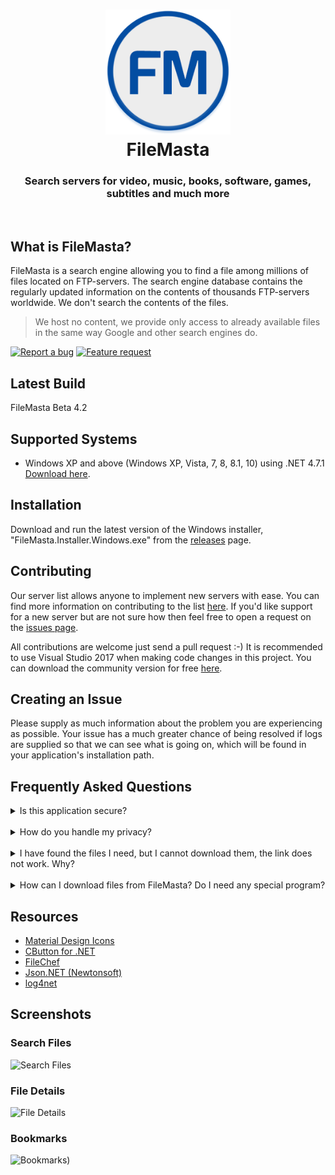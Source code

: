 <h1 align="center">
  <img src="/FileMasta/Resources/filemasta-logo-v4.png" height="200" width="200" alt="Logo" />
  <br />
  FileMasta
</h1>

<h3 align="center">Search servers for video, music, books, software, games, subtitles and much more</h3>
<div align="center">
</div>
<br />

## What is FileMasta?
FileMasta is a search engine allowing you to find a file among millions of files located on FTP-servers. The search engine database contains the regularly updated information on the contents of thousands FTP-servers worldwide. We don't search the contents of the files. 

>We host no content, we provide only access to already available files in the same way Google and other search engines do.

[![Report a bug](http://i.imgur.com/xSpw482.png)](https://github.com/HerbL27/FileMasta/issues/new) [![Feature request](http://i.imgur.com/mFO0OuX.png)](http://feathub.com/ekkash/WebCrunch)

## Latest Build
FileMasta Beta 4.2

## Supported Systems
* Windows XP and above (Windows XP, Vista, 7, 8, 8.1, 10) using .NET 4.7.1 [Download here](https://www.microsoft.com/net/download/dotnet-framework-runtime/net471).

## Installation
Download and run the latest version of the Windows installer, "FileMasta.Installer.Windows.exe" from the [releases](https://github.com/HerbL27/FileMasta/releases/latest) page.

## Contributing
Our server list allows anyone to implement new servers with ease. You can find more information on contributing to the list [here](https://github.com/HerbL27/FileMasta/blob/master/Public/README.md). If you'd like support for a new server but are not sure how then feel free to open a request on the [issues page](https://github.com/HerbL27/FileMasta/issues).

All contributions are welcome just send a pull request :-) It is recommended to use Visual Studio 2017 when making code changes in this project. You can download the community version for free [here](https://www.visualstudio.com/downloads/).

## Creating an Issue
Please supply as much information about the problem you are experiencing as possible. Your issue has a much greater chance of being resolved if logs are supplied so that we can see what is going on, which will be found in your application's installation path.

## Frequently Asked Questions
<details>
<summary>Is this application secure?</summary>
<br>
Yes. All communications between our servers (We use Dropbox and GitHub) and your client is 100% secure.
</details>
<br>
<details>
<summary>How do you handle my privacy?</summary>
<br>
We don't use cookies, store sessions, userid's or IP addresses. See our <a href="https://github.com/HerbL27/FileMasta/blob/master/PRIVACYPOLICY.txt">Privacy Policy</a> for more information. 
</details>
<br>
<details>
<summary>I have found the files I need, but I cannot download them, the link does not work. Why?</summary>
<br>
There could be several reasons for that:
- These files were recently removed from the server they were located, by the owner of the files or by the owner of the server. 
- The server that contains the files has a limit of maximum number of concurrent users, and the limit has been reached. You can try to download the files later when some users are disconnected. 
- The server where the files are is turned off or is not connected to the Internet at the moment.
- The owner of the server has put a restriction on downloading these files.
</details>
<br>
<details>
<summary>How can I download files from FileMasta? Do I need any special program?</summary>
<br>
You don't need a special program but it is very recommended. For example, if you just open the link in your web browser you can't see what is happening exactly between you and the web server (see previous question). So I would recommend to use a good web client that supports queuing or your favorite download manager, when you located the file you want to download just copy the link and paste it in your web client or whatever, that's it.
</details>

## Resources
- [Material Design Icons](https://materialdesignicons.com/)
- [CButton for .NET](https://codeproject.com/Articles/26622/Custom-Button-Control-with-Gradient-Colors-and-Ext)
- [FileChef](https://filechef.com/searches)
- [Json.NET (Newtonsoft)](https://newtonsoft.com/json)
- [log4net](https://logging.apache.org/log4net/)

## Screenshots
### Search Files
![Search Files](https://github.com/HerbL27/FileMasta/blob/master/Screenshots/Search%20Files.png?raw=true)

### File Details
![File Details](https://github.com/HerbL27/FileMasta/blob/master/Screenshots/File%20Details.png?raw=true)

### Bookmarks
![Bookmarks)](https://github.com/HerbL27/FileMasta/blob/master/Screenshots/Bookmarks.png?raw=true)